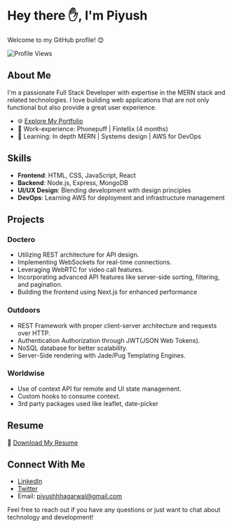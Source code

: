 # Hey there ✋, I'm Piyush

Welcome to my GitHub profile! 😊

![Profile Views](https://visitor-badge.glitch.me/badge?page_id=piyushsultaniya.piyushsultaniya)

## About Me

I'm a passionate Full Stack Developer with expertise in the MERN stack and related technologies. I love building web applications that are not only functional but also provide a great user experience.

- 🌐 [Explore My Portfolio](https://piyushsultaniya.netlify.app)
- 💼 Work-experience: Phonepuff | Fintellix (4 months)
- 🚀 Learning: In depth MERN | Systems design | AWS for DevOps

## Skills

- **Frontend**: HTML, CSS, JavaScript, React
- **Backend**: Node.js, Express, MongoDB
- **UI/UX Design**: Blending development with design principles
- **DevOps**: Learning AWS for deployment and infrastructure management

## Projects

### Doctero
- Utilizing REST architecture for API design.
- Implementing WebSockets for real-time connections.
- Leveraging WebRTC for video call features.
- Incorporating advanced API features like server-side sorting, filtering, and pagination.
- Building the frontend using Next.js for enhanced performance

### Outdoors
- REST Framework with proper client-server architecture and requests over HTTP.
- Authentication Authorization through JWT(JSON Web Tokens).
- NoSQL database for better scalability.
- Server-Side rendering with Jade/Pug Templating Engines.

### Worldwise
- Use of context API for remote and UI state management.
- Custom hooks to consume context.
- 3rd party packages used like leaflet, date-picker

## Resume

📄 [Download My Resume](https://drive.google.com/file/d/1EaXA_c6Jmz4j-Woz3Idg__Sf_kxInYBo/view?usp=sharing)

## Connect With Me

- [LinkedIn](https://www.linkedin.com/in/piyush-sultaniya-a5296a220/)
- [Twitter](https://twitter.com/PiyushA89312692)
- Email: piyushhhagarwal@gmail.com

Feel free to reach out if you have any questions or just want to chat about technology and development!

